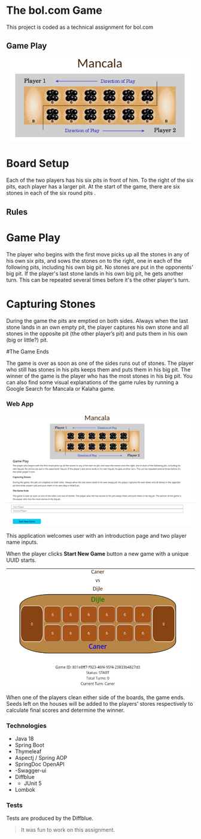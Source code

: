 # The bol.com Game

This project is coded as a technical assignment for bol.com 

## Game Play
  
![Main Menu](img/sample.png "Index")


# Board Setup
Each of the two players has his six pits in front of him. To the right of the six pits,
each player has a larger pit. At the start of the game, there are six stones in each
of the six round pits .

## Rules

# Game Play
The player who begins with the first move picks up all the stones in any of his
own six pits, and sows the stones on to the right, one in each of the following
pits, including his own big pit. No stones are put in the opponents' big pit. If the
player's last stone lands in his own big pit, he gets another turn. This can be
repeated several times before it's the other player's turn.

# Capturing Stones
During the game the pits are emptied on both sides. Always when the last stone
lands in an own empty pit, the player captures his own stone and all stones in the
opposite pit (the other player’s pit) and puts them in his own (big or little?) pit.

#The Game Ends

The game is over as soon as one of the sides runs out of stones. The player who
still has stones in his pits keeps them and puts them in his big pit. The winner of
the game is the player who has the most stones in his big pit.
You can also find some visual explanations of the game rules by running a
Google Search for Mancala or Kalaha game.


### Web App
![Player Input](img/index.png "Player Names")

This application welcomes user with an introduction page and two player name inputs. 

When the player clicks  **Start New Game** button a new game with a unique UUID starts. 

![New Game](img/newgame.png)

When one of the players clean either side of the boards, the game ends.
Seeds left on the houses will be added to the players' stores respectively to calculate final scores 
and determine the winner. 

### Technologies
- Java 18
- Spring Boot
- Thymeleaf 
- Aspectj / Spring AOP
- SpringDoc OpenAPI
- -Swagger-ui
- Diffblue
- - JUnit 5
- Lombok

### Tests
Tests are produced by the Diffblue.

> It was fun to work on this assignment.  
